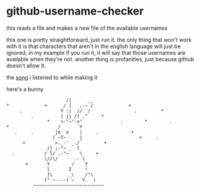 # github-username-checker
this reads a file and makes a new file of the available usernames

this one is pretty straightforward, just run it. the only thing that won't work with it is that characters that aren't in the english
language will just be ignored, in my example if you run it, it will say that those usernames are available when they're not. another thing
is profanities, just because github doesn't allow it. 

the [song](https://www.youtube.com/watch?v=XQk-pLZYsLA) i listened to while making it

here's a bunny
```
                      /|      __
*             +      / |   ,-~ /             +
     .              Y :|  //  /                .         *
         .          | jj /( .^     *
               *    >-"~"-v"              .        *        .
*                  /       Y
   .     .        jo  o    |     .            +
                 ( ~T~     j                     +     .
      +           >._-' _./         +
               /| ;-"~ _  l
  .           / l/ ,-"~    \     +
              \//\/      .- \
       +       Y        /    Y
               l       I     !
               ]\      _\    /"\
              (" ~----( ~   Y.  )
          ~~~~~~~~~~~~~~~~~~~~~~~~~~
```
